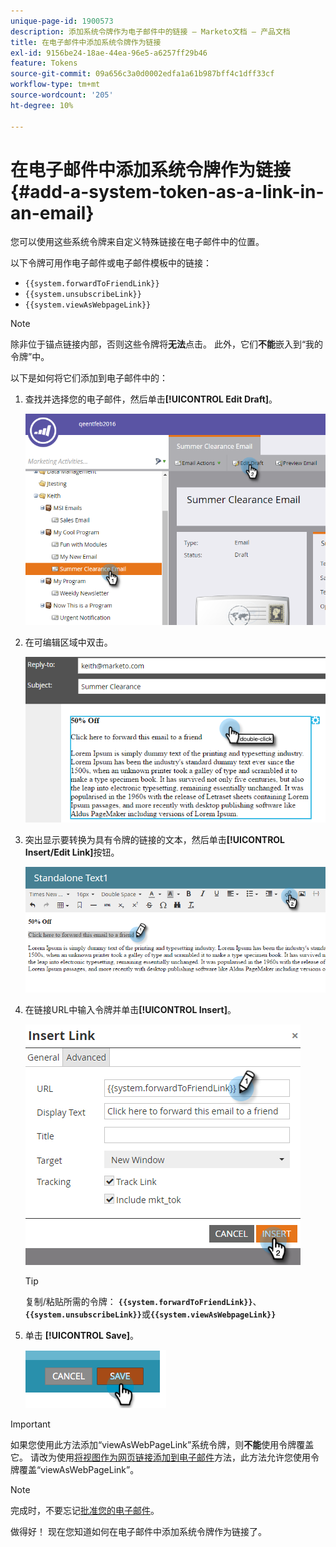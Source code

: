 ```yaml
---
unique-page-id: 1900573
description: 添加系统令牌作为电子邮件中的链接 — Marketo文档 — 产品文档
title: 在电子邮件中添加系统令牌作为链接
exl-id: 9156be24-18ae-44ea-96e5-a6257ff29b46
feature: Tokens
source-git-commit: 09a656c3a0d0002edfa1a61b987bff4c1dff33cf
workflow-type: tm+mt
source-wordcount: '205'
ht-degree: 10%

---
```


# 在电子邮件中添加系统令牌作为链接 {#add-a-system-token-as-a-link-in-an-email}

您可以使用这些系统令牌来自定义特殊链接在电子邮件中的位置。

以下令牌可用作电子邮件或电子邮件模板中的链接：

* `{{system.forwardToFriendLink}}`
* `{{system.unsubscribeLink}}`
* `{{system.viewAsWebpageLink}}`

>[!NOTE]
>
>除非位于锚点链接内部，否则这些令牌将&#x200B;**无法**&#x200B;点击。 此外，它们&#x200B;**不能**&#x200B;嵌入到“我的令牌”中。

以下是如何将它们添加到电子邮件中的：

1. 查找并选择您的电子邮件，然后单击&#x200B;**[!UICONTROL Edit Draft]**。

   ![](assets/one-1.png)

1. 在可编辑区域中双击。

   ![](assets/two-1.png)

1. 突出显示要转换为具有令牌的链接的文本，然后单击&#x200B;**[!UICONTROL Insert/Edit Link]**&#x200B;按钮。

   ![](assets/three-1.png)

1. 在链接URL中输入令牌并单击&#x200B;**[!UICONTROL Insert]**。

   ![](assets/four-1.png)

   >[!TIP]
   >
   >复制/粘贴所需的令牌： **`{{system.forwardToFriendLink}}`**、**`{{system.unsubscribeLink}}`**&#x200B;或&#x200B;**`{{system.viewAsWebpageLink}}`**

1. 单击 **[!UICONTROL Save]**。

   ![](assets/image2014-9-17-22-3a12-3a17.png)

>[!IMPORTANT]
>
>如果您使用此方法添加“viewAsWebPageLink”系统令牌，则&#x200B;**不能**&#x200B;使用令牌覆盖它。 请改为使用[将视图作为网页链接添加到电子邮件](/help/marketo/product-docs/email-marketing/general/functions-in-the-editor/add-a-view-as-web-page-link-to-an-email.md)方法，此方法允许您使用令牌覆盖“viewAsWebPageLink”。

>[!NOTE]
>
>完成时，不要忘记[批准您的电子邮件](/help/marketo/product-docs/email-marketing/general/creating-an-email/approve-an-email.md)。

做得好！ 现在您知道如何在电子邮件中添加系统令牌作为链接了。
